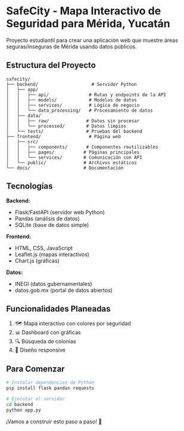 # SafeCity - Mapa Interactivo de Seguridad para Mérida, Yucatán

Proyecto estudiantil para crear una aplicación web que muestre áreas seguras/inseguras de Mérida usando datos públicos.

## Estructura del Proyecto

```
safecity/
├── backend/                    # Servidor Python
│   ├── app/
│   │   ├── api/               # Rutas y endpoints de la API
│   │   ├── models/            # Modelos de datos
│   │   ├── services/          # Lógica de negocio
│   │   └── data_processing/   # Procesamiento de datos
│   ├── data/
│   │   ├── raw/              # Datos sin procesar
│   │   └── processed/        # Datos limpios
│   └── tests/                # Pruebas del backend
├── frontend/                  # Página web
│   ├── src/
│   │   ├── components/       # Componentes reutilizables
│   │   ├── pages/           # Páginas principales
│   │   └── services/        # Comunicación con API
│   └── public/              # Archivos estáticos
└── docs/                    # Documentación
```

## Tecnologías

**Backend:**
- Flask/FastAPI (servidor web Python)
- Pandas (análisis de datos)
- SQLite (base de datos simple)

**Frontend:**
- HTML, CSS, JavaScript
- Leaflet.js (mapas interactivos)
- Chart.js (gráficas)

**Datos:**
- INEGI (datos gubernamentales)
- datos.gob.mx (portal de datos abiertos)

## Funcionalidades Planeadas

1. 🗺️ Mapa interactivo con colores por seguridad
2. 📊 Dashboard con gráficas
3. 🔍 Búsqueda de colonias
4. 📱 Diseño responsive

## Para Comenzar

```bash
# Instalar dependencias de Python
pip install flask pandas requests

# Ejecutar el servidor
cd backend
python app.py
```

¡Vamos a construir esto paso a paso! 🚀